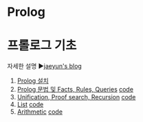 # Prolog

프롤로그 기초
======================
자세한 설명
▶[jaeyun's blog](https://blog.naver.com/jaeyoon_95)


1. [Prolog 설치](https://blog.naver.com/jaeyoon_95/221253882699)
2. [Prolog 문법 및 Facts, Rules, Queries](https://blog.naver.com/jaeyoon_95/221314856884) [code](https://github.com/jaeyun95/Prolog/blob/master/exercise/exercise01.pl)
3. [Unification, Proof search, Recursion](https://blog.naver.com/jaeyoon_95/221314885510) [code](https://github.com/jaeyun95/Prolog/blob/master/exercise/exercise02.pl)
4. [List](https://blog.naver.com/jaeyoon_95/221316121289) [code](https://github.com/jaeyun95/Prolog/blob/master/exercise/exercise03.pl)
5. [Arithmetic](https://blog.naver.com/jaeyoon_95/221320243460) [code](https://github.com/jaeyun95/Prolog/blob/master/exercise/exercise04.pl)